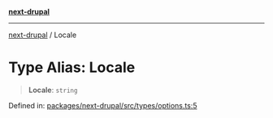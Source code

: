 [**next-drupal**](../README.md)

---

[next-drupal](../globals.md) / Locale

# Type Alias: Locale

> **Locale**: `string`

Defined in: [packages/next-drupal/src/types/options.ts:5](https://github.com/chapter-three/next-drupal/blob/e9ce3be1c38aebdcd2cc8c7ae8d8fa2dab7f46bf/packages/next-drupal/src/types/options.ts#L5)
